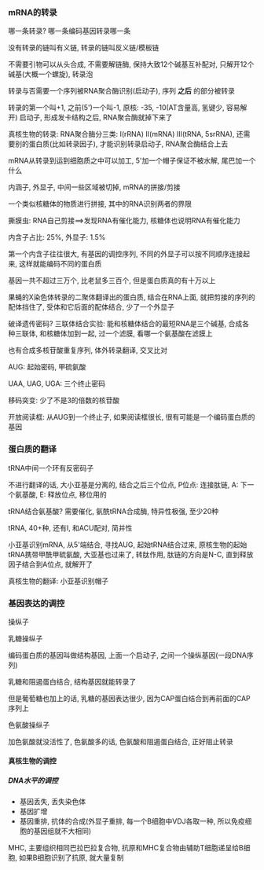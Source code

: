 ### mRNA的转录

哪一条转录? 哪一条编码基因转录哪一条

没有转录的链叫有义链, 转录的链叫反义链/模板链

不需要引物可以从头合成, 不需要解链酶, 保持大致12个碱基互补配对, 只解开12个碱基(大概一个螺旋), 转录泡

转录与否需要一个序列被RNA聚合酶识别(启动子), 序列 **之后** 的部分被转录

转录的第一个叫+1, 之前(5')一个叫-1, 原核: -35, -10(AT含量高, 氢键少, 容易解开) 启动子, 形成发卡结构之后, RNA聚合酶就掉下来了

真核生物的转录: RNA聚合酶分三类: I(rRNA) II(mRNA) III(tRNA, 5srRNA), 还需要别的蛋白质(比如转录因子), 才能识别转录启动子, RNA聚合酶结合上去

mRNA从转录到运到细胞质之中可以加工, 5'加一个帽子保证不被水解, 尾巴加一个什么

内涵子, 外显子, 中间一些区域被切掉, mRNA的拼接/剪接

一个类似核糖体的物质进行拼接, 其中的RNA识别两者的界限

撕膜虫: RNA自己剪接==>发现RNA有催化能力, 核糖体也说明RNA有催化能力

内含子占比: 25%, 外显子: 1.5%

第一个内含子往往很大, 有基因的调控序列, 不同的外显子可以按不同顺序连接起来, 这样就能编码不同的蛋白质

基因一共不超过三万个, 比老鼠多三百个, 但是蛋白质真的有十万以上

果蝇的X染色体转录的二聚体翻译出的蛋白质, 结合在RNA上面, 就把剪接的序列的配体挡住了, 受体和它后面的配体结合, 少了一个外显子

破译遗传密码? 三联体结合实验: 能和核糖体结合的最短RNA是三个碱基, 合成各种三联体, 和核糖体加到一起, 过一个滤膜, 看哪一个氨基酸在滤膜上

也有合成多核苷酸重复序列, 体外转录翻译, 交叉比对

AUG: 起始密码, 甲硫氨酸

UAA, UAG, UGA: 三个终止密码

移码突变: 少了不是3的倍数的核苷酸

开放阅读框: 从AUG到一个终止子, 如果阅读框很长, 很有可能是一个编码蛋白质的基因

### 蛋白质的翻译

tRNA中间一个环有反密码子

不进行翻译的话, 大小亚基是分离的, 结合之后三个位点, P位点: 连接肽链, A: 下一个氨基酸, E: 释放位点, 移位用的

tRNA结合氨基酸? 需要催化, 氨酰tRNA合成酶, 特异性极强, 至少20种

tRNA, 40+种, 还有I, 和ACU配对, 简并性

小亚基识别mRNA, 从5'端结合, 寻找AUG, 起始tRNA结合过来, 原核生物的起始tRNA携带甲酰甲硫氨酸, 大亚基也过来了, 转肽作用, 肽链的方向是N-C, 直到释放因子结合到A位点, 就解开了

真核生物的翻译: 小亚基识别帽子

### 基因表达的调控

操纵子

乳糖操纵子

编码蛋白质的基因叫做结构基因, 上面一个启动子, 之间一个操纵基因(一段DNA序列)

乳糖和阻遏蛋白结合, 结构基因就能转录了

但是葡萄糖也加上的话, 乳糖的基因表达很少, 因为CAP蛋白结合到再前面的CAP序列上

色氨酸操纵子

加色氨酸就没活性了, 色氨酸多的话, 色氨酸和阻遏蛋白结合, 正好阻止转录

#### 真核生物的调控

##### DNA水平的调控

 - 基因丢失, 丢失染色体
 - 基因扩增
 - 基因重排, 抗体的合成(外显子重排, 每一个B细胞中VDJ各取一种, 所以免疫细胞的基因组就不大相同)

MHC, 主要组织相同巴拉巴拉复合物, 抗原和MHC复合物由辅助T细胞递呈给B细胞, 如果B细胞识别了抗原, 就大量复制
